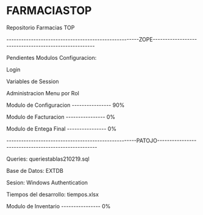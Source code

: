 # FARMACIASTOP
Repositorio Farmacias TOP

------------------------------------------------------ZOPE------------------------------------------------------


Pendientes Modulos Configuracion:

Login

Variables de Session

Administracion Menu por Rol





Modulo de Configuracion ---------------- 90%

Modulo de Facturacion   ---------------- 0%

Modulo de Entega Final  ---------------- 0%



-----------------------------------------------------PATOJO-----------------------------------------------------


Queries: queriestablas210219.sql

Base de Datos: EXTDB

Sesion: Windows Authentication

Tiempos del desarrollo: tiempos.xlsx




Modulo de Inventario   ---------------- 0%


